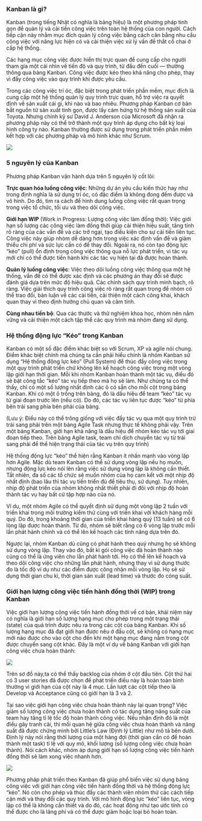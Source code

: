 ### Kanban là gì?

Kanban (trong tiếng Nhật có nghĩa là bảng hiệu) là một phương pháp tinh gọn để quản lý và cải tiến công việc trên toàn hệ thống của con người. Cách tiếp cận này nhằm mục đích quản lý công việc bằng cách cân bằng nhu cầu công việc với năng lực hiện có và cải thiện việc xử lý vấn đề thắt cổ chai ở cấp hệ thống.

Các hạng mục công việc được hiển thị trực quan để cung cấp cho người tham gia một cái nhìn về tiến độ và quy trình, từ đầu đến cuối — thường thông qua bảng Kanban. Công việc được kéo theo khả năng cho phép, thay vì đẩy công việc vào quy trình khi được yêu cầu.

Trong các công việc trí óc, đặc biệt trong phát triển phần mềm, mục đích là cung cấp một hệ thống quản lý quy trình trực quan, hỗ trợ việc ra quyết định về sản xuất cái gì, khi nào và bao nhiêu. Phương pháp Kanban cơ bản bắt nguồn từ sản xuất tinh gọn, được lấy cảm hứng từ hệ thống sản xuất của Toyota. Nhưng chính kỹ sư David J. Anderson của Microsoft đã nhận ra phương pháp này có thể trở thành một quy trình áp dụng cho bất kỳ loại hình công ty nào. Kanban thường được sử dụng trong phát triển phần mềm kết hợp với các phương pháp và mô hình khác như Scrum. 

![](https://images.viblo.asia/e4b9c2ac-5616-444c-9bd1-0ecf11d2509f.jpg)

### 5 nguyên lý của Kanban 
Phương pháp Kanban vận hành dựa trên 5 nguyên lý cốt lõi:

**Trực quan hóa luồng công việc**: Những dự án yêu cầu kiến thức hay như trong định nghĩa là sử dụng trí óc, có đặc điểm là không đong đếm được và vô hình. Do đó, tìm ra cách để hình dung luồng công việc rất quan trọng trong việc tổ chức, tối ưu và theo dõi công việc.

**Giới hạn WIP** (Work in Progress: Lượng công việc làm đồng thời): Việc giới hạn số lượng các công việc làm đồng thời giúp cải thiện hiệu suất, tăng tính rõ ràng của các vấn đề và các trở ngại, tạo điều kiện cho sự cải tiến liên tục. Công việc này giúp nhóm dễ dàng hơn trong việc xác định vấn đề và giảm thiểu chi phí và sức lực cần có để thay đổi. Ngoài ra, nó còn tạo động lực “kéo” (pull) ổn định trong công việc thông qua nỗ lực phát triển, vì tác vụ mới chỉ có thể được tiến hành khi các tác vụ hiện tại đã được hoàn thành. 

**Quản lý luồng công việc**: Việc theo dõi luồng công việc thông qua một hệ thống, vấn đề có thể được xác định và các phương án thay đổi sẽ được đánh giá dựa trên mức độ hiệu quả.
Các chính sách quy trình minh bạch, rõ ràng. Việc giải thích quy trình công việc rõ ràng rất quan trọng để nhóm có thể trao đổi, bàn luận về các cải tiến, cải thiện một cách công khai, khách quan thay vì theo định hướng chủ quan và cảm tính.

**Cùng nhau tiến bộ**: Qua các thước và thử nghiệm khoa học, nhóm nên nắm vững và cải thiện một cách tập thể các quy trình mà nhóm đang sử dụng.

### Hệ thống động lực “Kéo” trong Kanban

Kanban có một số đặc điểm khác biệt so với Scrum, XP và agile nói chung. Điểm khác biệt chính mà chúng ta cần phải hiểu chính là nhóm Kanban sử dụng “Hệ thống động lực kéo” (Pull System) để thúc đẩy công việc trong một quy trình phát triển chứ không lên kế hoạch công việc trong một vòng lặp giới hạn thời gian. Mỗi khi nhóm Kanban hoàn thành một tác vụ, điều đó sẽ bật công tắc “kéo” tác vụ tiếp theo mà họ sẽ làm.
Như chúng ta có thể thấy, chỉ có một số lượng nhất định các ô có sẵn cho mỗi cột trong bảng Kanban. Khi có một ô trống trên bảng, đó là dấu hiệu để team “kéo” tác vụ từ giai đoạn trước lên (nếu có). Do đó, các tác vụ liên tục được “kéo” từ phía bên trái sang phía bên phải của bảng. 

(Lưu ý: Điều này có thể trông giống với việc đẩy tác vụ qua một quy trình trừ trái sang phải trên một bảng Agile Task nhưng thực tế không phải vậy. Trên một bảng Kanban, giới hạn khả năng là dấu hiệu để nhóm kéo tác vụ tới giai đoạn tiếp theo. Trên bảng Agile task, team chỉ dịch chuyển tác vụ từ trái sang phải để thể hiện trạng thái của tác vụ trên quy trình)

Hệ thống động lực “kéo” thể hiện rằng Kanban ít nhấn mạnh vào vòng lặp hơn Agile. Mặc dù team Kanban có thể sử dụng vòng lặp nếu họ muốn, nhưng động lực kéo nói lên rằng việc sử dụng vòng lặp là không cần thiết. Tất nhiên, đa số các tổ chức sẽ muốn nhóm của họ cam kết với một nhịp độ nhất định (bao lâu thì tác vụ tiến triển đủ để tiêu thụ, sử dụng). Tuy nhiên, nhịp độ phát triển của nhóm không nhất thiết phải đi đôi với nhịp độ hoàn thành tác vụ hay bất cứ tập hợp nào của nó.

Ví dụ, một nhóm Agile có thể quyết định sử dụng một vòng lặp 2 tuần với triển khai trong môi trường kiểm thử cùng với triển khai với khách hàng mỗi quý. Do đó, trong khoảng thời gian của triển khai hàng quý (13 tuần) sẽ có 6 lòng lặp được hoàn thành. Từ đó, nhóm sẽ biết rằng có 6 vòng lặp trước mỗi lần phát hành chính và có thể lên kế hoạch các tính năng dựa trên đó.

Ngược lại, nhóm Kanban dù cũng có phát hành theo quý nhưng họ sẽ không sử dụng vòng lặp. Thay vào đó, bất kì gói công việc đã hoàn thành nào cũng có thể là ứng viên cho lần phát hành tới. Họ có thể lên kế hoạch và theo dõi công việc cho những lần phát hành, nhưng thay vì sử dụng thước đo là tốc độ ví dụ như các điểm được công nhận mỗi vòng lặp. Họ sẽ sử dụng thời gian chu kì, thời gian sản xuất (lead time) và thước đo công suất.

### Giới hạn lượng công việc tiến hành đồng thời (WIP) trong Kanban

Việc giới hạn lượng công việc tiến hành đồng thời về cơ bản, khái niệm này có nghĩa là giới hạn số lượng hạng mục cho phép trong một trạng thái (state) của quá trình được nêu ra trong các cột của bảng Kanban. Khi số lượng hạng mục đã đạt giới hạn được nêu ở đầu cột, sẽ không có hạng mục mới nào được cho vào cột cho đến khi một hạng mục đang nằm trong cột được chuyển sang cột khác. Đây là một ví dụ về bảng Kanban với giới hạn công việc chưa hoàn thành:

![](https://images.viblo.asia/b11a4885-34eb-46ab-92c5-9d457871c45b.JPG)

Trên sơ đồ này,ta có thể thấy backlog của nhóm ở cột đầu tiên. Cột thứ hai có 3 user stories đã được chọn để phát triển điều này là hoàn toàn bình thường vì giới hạn của cột này là 4 mục. Lần lượt các cột tiếp theo là Develop và Acceptance cũng có giới hạn là 3 và 2.

Tại sao việc giới hạn công việc chưa hoàn thành này lại quan trọng? Việc giảm số lượng công việc chưa hoàn thành có tác dụng tăng năng suất của team hay tăng tỉ lệ tốc độ hoàn thành công việc. Nếu nhận định đó là một điều gây tranh cãi, thì mối quan hệ giữa công việc chưa hoàn thành và năng suất đã được chứng minh bởi Little’s Law (Định lý Little) như mô tả bên dưới. Định lý này nói rằng thời lượng của một hàng đợi (thời gian cần có để hoàn thành một task) tỉ lệ với quy mô, khối lượng (số lượng công việc chưa hoàn thành). Nói cách khác, nhóm áp dụng giới hạn số lượng công việc tiến hành đồng thời sẽ làm xong việc nhanh hơn. 

![](https://images.viblo.asia/e7c239b1-5f68-403b-8d86-59ea9ad69a11.JPG)

Phương pháp phát triển theo Kanban đã giúp phổ biến việc sử dụng bảng công việc với giới hạn công việc tiến hành đồng thời và hệ thống động lực “kéo”. Nó còn cho phép và thúc đẩy các thành viên nhóm thử các cách tiếp cận mới và thay đổi các quy trình. Với mô hình động lực “kéo” liên tục, vòng lặp có thể là không cần thiết  và do đó, các hoạt động như tạo ước tính có thể được cho là lãng phí và có thể được giảm hoặc loại bỏ hoàn toàn.